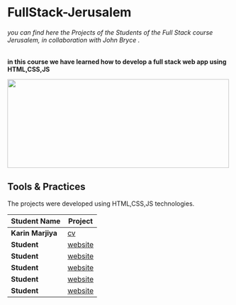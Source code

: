 # FullStack-Jerusalem
###### you can find here the Projects of the Students of the Full Stack course Jerusalem, in collaboration with John Bryce .
**in this course we have learned how to develop a full stack web app using HTML,CSS,JS**

<img src="https://upload.wikimedia.org/wikipedia/commons/8/89/John_bryce_logo.jpg" width="500" height="200"/>


## Tools & Practices
The projects were developed using HTML,CSS,JS technologies.

Student Name | 	Project |
--- | --- |
**Karin Marjiya** |	[cv](https://karinmarjieh.github.io/karinmarjieh.cv/)
**Student** |	[website](https://karinmarjieh.github.io/karinmarjieh.cv/)
**Student** |	[website](https://karinmarjieh.github.io/karinmarjieh.cv/)
**Student** |	[website](https://karinmarjieh.github.io/karinmarjieh.cv/)
**Student** |	[website](https://karinmarjieh.github.io/karinmarjieh.cv/)
**Student** |	[website](https://karinmarjieh.github.io/karinmarjieh.cv/)
